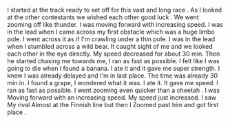 I started at the track ready to set off for this vast and long race . As I looked at the other contestants we wished each other good luck . We went zooming off like thunder. I was moving forward with increasing speed. I was in the lead when I came across my first obstacle which was a huge limbo pole. I went across it as if I'm crawling under a thin pole. I was in the lead when I stumbled across a wild bear. It caught sight of me and we looked each other in the eye directly. My speed decreased for about 30 min. Then he started chasing me towards me, I ran  as fast as possible. I felt like I was going to die when I found a banana. I ate it and it gave me super strength. I knew I was already delayed and I'm in last place. The time was already 30 min in. I found a grape, I wondered what it was. I ate it. It gave me speed. I ran  as fast as possible. I went zooming even quicker than a cheetah . I was Moving forward with an increasing speed. My speed just increased. I saw My rival Almost at the Finnish line but then I Zoomed past him and got first place .